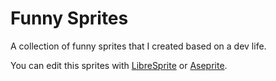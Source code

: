 # Funny Sprites

A collection of funny sprites that I created based on a dev life.

You can edit this sprites with [LibreSprite](https://libresprite.github.io) or [Aseprite](https://www.aseprite.org).

